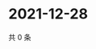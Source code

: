 # 2021-12-28

共 0 条

<!-- BEGIN WEIBO -->
<!-- 最后更新时间 Tue Dec 28 2021 15:14:53 GMT+0800 (China Standard Time) -->

<!-- END WEIBO -->
